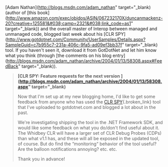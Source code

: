 [Adam Nathan](http://blogs.msdn.com/adam_nathan" target="_blank) (author of [this book](http://www.amazon.com/exec/obidos/ASIN/067232170X/duncanmackenz-20?creative=125581&#038;camp=2321&#038;link_code=as1" target="_blank)) and the overall master of Interop between managed and unmanaged code, blogged last week about his [CLR SPY](http://www.gotdotnet.com/Community/UserSamples/Details.aspx?SampleGuid=c7b955c7-231a-406c-9fa5-ad09ef3bb37f" target="_blank) tool. If you haven't seen it, download it from GotDotNet and let him know what you think (through [the comments on his blog entry](http://blogs.msdn.com/adam_nathan/archive/2004/01/13/58308.aspx#FeedBack" target="_blank)).

> **[CLR SPY: Feature requests for the next version ](http://blogs.msdn.com/adam_nathan/archive/2004/01/13/58308.aspx" target="_blank)**
>
> Now that I'm set up at my new blogging home, I'd like to get some feedback from anyone who has used the [CLR SPY](http://www.gotdotnet.com/Community/UserSamples/Details.aspx?SampleGuid=c7b955c7-231a-406c-9fa5-ad09ef3bb37f){.broken_link} tool that I've uploaded to gotdotnet.com and blogged a lot about in the past.
>
> We're investigating shipping the tool in the .NET Framework SDK, and would like some feedback on what you do/don't find useful about it.  The Whidbey CLR will have a larger set of CLR Debug Probes (CDPs) than what v1.1 has, and these will all be exposed in the updated tool, of course.  But do find the “monitoring“ behavior of the tool useful?  Are the balloon notifications annoying?  etc. etc.
>
> Thank you in advance!